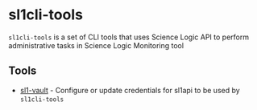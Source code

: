 # sl1cli-tools
`sl1cli-tools` is a set of CLI tools that uses Science Logic API to perform administrative tasks in Science Logic Monitoring tool

## Tools

- [sl1-vault](docs/sl1-vault.md) - Configure or update credentials for sl1api to be used by `sl1cli-tools`